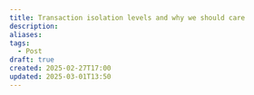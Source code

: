 ```yaml
---
title: Transaction isolation levels and why we should care
description: 
aliases: 
tags:
  - Post
draft: true
created: 2025-02-27T17:00
updated: 2025-03-01T13:50
---
```

